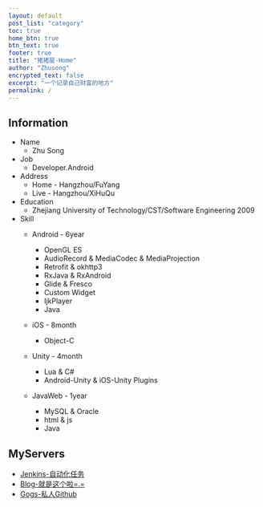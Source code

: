 ```yaml
---
layout: default
post_list: "category"
toc: true
home_btn: true
btn_text: true
footer: true
title: "猪猪屋-Home"
author: "Zhusong"
encrypted_text: false
excerpt: "一个记录自己财富的地方"
permalink: /
---
```


## Information
* Name 
	* Zhu Song
* Job
	* Developer.Android
* Address
	* Home - Hangzhou/FuYang
	* Live - Hangzhou/XiHuQu
* Education
	* Zhejiang University of Technology/CST/Software Engineering 2009
* Skill
	* Android - 6year
		* OpenGL ES
		* AudioRecord & MediaCodec & MediaProjection
		* Retrofit & okhttp3
		* RxJava & RxAndroid
		* Glide & Fresco
		* Custom Widget
		* IjkPlayer
		* Java

	* iOS - 8month
		* Object-C

	* Unity - 4month
		* Lua & C#
		* Android-Unity & iOS-Unity Plugins
		
	* JavaWeb - 1year
		* MySQL & Oracle
		* html & js
		* Java


## MyServers
* <a href="http://jenkins.lasong.com.cn">Jenkins-自动化任务</a>
* <a href="https://www.lasong.com.cn">Blog-就是这个啦=.=</a>
* <a href="http://gogs.lasong.com.cn">Gogs-私人Github</a>